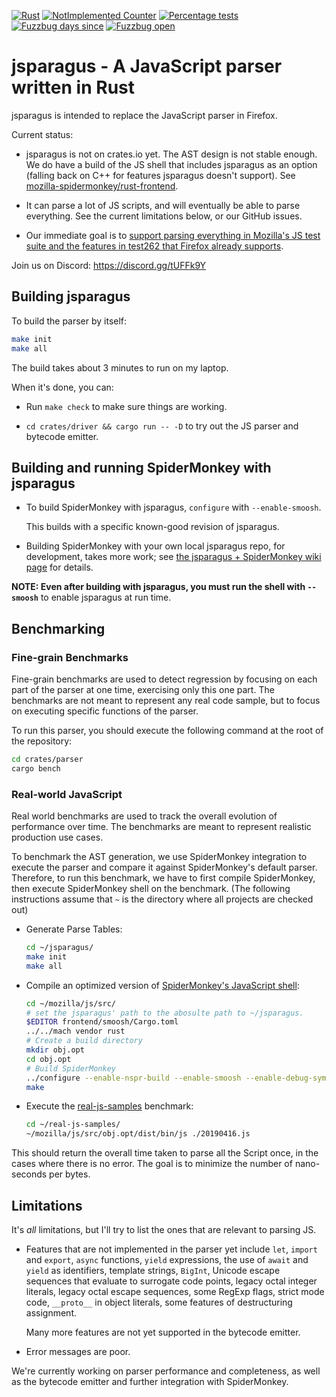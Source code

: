 [![Rust][Rust Badge]][Rust CI Link]
[![NotImplemented Counter][NotImplemented Badge]][NotImplemented Search]
[![Percentage tests][TestPercentage Badge]][NotImplemented Search]
[![Fuzzbug days since][Fuzzbug Days Badge]][Fuzzbugs]
[![Fuzzbug open][Fuzzbug Open Badge]][Open Fuzzbugs]


# jsparagus - A JavaScript parser written in Rust

jsparagus is intended to replace the JavaScript parser in Firefox.

Current status:

*   jsparagus is not on crates.io yet. The AST design is not stable
    enough.  We do have a build of the JS shell that includes jsparagus
    as an option (falling back on C++ for features jsparagus doesn't
    support). See
    [mozilla-spidermonkey/rust-frontend](https://github.com/mozilla-spidermonkey/rust-frontend).

*   It can parse a lot of JS scripts, and will eventually be able to parse everything.
    See the current limitations below, or our GitHub issues.

*   Our immediate goal is to [support parsing everything in Mozilla's JS
    test suite and the features in test262 that Firefox already
    supports](https://github.com/mozilla-spidermonkey/jsparagus/milestone/1).

Join us on Discord: https://discord.gg/tUFFk9Y


## Building jsparagus

To build the parser by itself:

```sh
make init
make all
```

The build takes about 3 minutes to run on my laptop.

When it's done, you can:

*   Run `make check` to make sure things are working.

*   `cd crates/driver && cargo run -- -D` to try out the JS parser and bytecode emitter.


## Building and running SpiderMonkey with jsparagus

*   To build SpiderMonkey with jsparagus, `configure` with `--enable-smoosh`.

    This builds with a specific known-good revision of jsparagus.

*   Building SpiderMonkey with your own local jsparagus repo, for
    development, takes more work; see [the jsparagus + SpiderMonkey wiki
    page](https://github.com/mozilla-spidermonkey/jsparagus/wiki/SpiderMonkey)
    for details.

**NOTE: Even after building with jsparagus, you must run the shell with
`--smoosh`** to enable jsparagus at run time.



## Benchmarking

### Fine-grain Benchmarks

Fine-grain benchmarks are used to detect regression by focusing on each part of
the parser at one time, exercising only this one part. The benchmarks are not
meant to represent any real code sample, but to focus on executing specific
functions of the parser.

To run this parser, you should execute the following command at the root of the
repository:

```sh
cd crates/parser
cargo bench
```

### Real-world JavaScript

Real world benchmarks are used to track the overall evolution of performance over
time. The benchmarks are meant to represent realistic production use cases.

To benchmark the AST generation, we use SpiderMonkey integration to execute the
parser and compare it against SpiderMonkey's default parser. Therefore, to run
this benchmark, we have to first compile SpiderMonkey, then execute SpiderMonkey
shell on the benchmark. (The following instructions assume that `~` is the
directory where all projects are checked out)

* Generate Parse Tables:

  ```sh
  cd ~/jsparagus/
  make init
  make all
  ```

* Compile an optimized version of [SpiderMonkey's JavaScript shell](https://github.com/mozilla/gecko-dev):

  ```sh
  cd ~/mozilla/js/src/
  # set the jsparagus' path to the abosulte path to ~/jsparagus.
  $EDITOR frontend/smoosh/Cargo.toml
  ../../mach vendor rust
  # Create a build directory
  mkdir obj.opt
  cd obj.opt
  # Build SpiderMonkey
  ../configure --enable-nspr-build --enable-smoosh --enable-debug-symbols=-ggdb3 --disable-debug --enable-optimize --enable-release --disable-tests
  make
  ```

* Execute the [real-js-samples](https://github.com/nbp/real-js-samples/) benchmark:

  ```sh
  cd ~/real-js-samples/
  ~/mozilla/js/src/obj.opt/dist/bin/js ./20190416.js
  ```

This should return the overall time taken to parse all the Script once, in the
cases where there is no error. The goal is to minimize the number of
nano-seconds per bytes.


## Limitations

It's *all* limitations, but I'll try to list the ones that are relevant
to parsing JS.

*   Features that are not implemented in the parser yet include `let`,
    `import` and `export`, `async` functions, `yield` expressions, the
    use of `await` and `yield` as identifiers, template strings,
    `BigInt`, Unicode escape sequences that evaluate to surrogate code
    points, legacy octal integer literals, legacy octal escape
    sequences, some RegExp flags, strict mode code, `__proto__` in
    object literals, some features of destructuring assignment.

    Many more features are not yet supported in the bytecode emitter.

*   Error messages are poor.

We're currently working on parser performance and completeness, as well
as the bytecode emitter and further integration with SpiderMonkey.


[Rust Badge]: https://github.com/mozilla-spidermonkey/jsparagus/workflows/Rust/badge.svg
[Rust CI Link]: https://github.com/mozilla-spidermonkey/jsparagus/actions?query=branch%3Amaster
[NotImplemented Badge]: https://img.shields.io/endpoint?url=https%3A%2F%2Fraw.githubusercontent.com%2Fmozilla-spidermonkey%2Fjsparagus%2Fci_results%2F.metrics%2Fbadges%2Fnot-implemented.json
[NotImplemented Search]: https://github.com/mozilla-spidermonkey/jsparagus/search?q=notimplemented&unscoped_q=notimplemented
[Fuzzbug days Badge]: https://img.shields.io/endpoint?url=https%3A%2F%2Fraw.githubusercontent.com%2Fmozilla-spidermonkey%2Fjsparagus%2Fci_results%2F.metrics%2Fbadges%2Fsince-last-fuzzbug.json
[Fuzzbug Open Badge]: https://img.shields.io/endpoint?url=https%3A%2F%2Fraw.githubusercontent.com%2Fmozilla-spidermonkey%2Fjsparagus%2Fci_results%2F.metrics%2Fbadges%2Fopen-fuzzbug.json
[Fuzzbugs]: https://github.com/mozilla-spidermonkey/jsparagus/issues?utf8=%E2%9C%93&q=label%3AlibFuzzer+
[Open Fuzzbugs]: https://github.com/mozilla-spidermonkey/jsparagus/labels/libFuzzer
[TestPercentage Badge]: https://img.shields.io/endpoint?url=https%3A%2F%2Fraw.githubusercontent.com%2Fmozilla-spidermonkey%2Fjsparagus%2Fci_results%2F.metrics%2Fbadges%2Ftest-percentage-compiled.json
